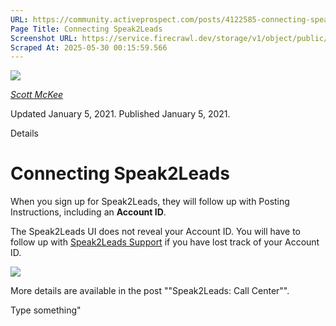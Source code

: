 ```yaml
---
URL: https://community.activeprospect.com/posts/4122585-connecting-speak2leads
Page Title: Connecting Speak2Leads
Screenshot URL: https://service.firecrawl.dev/storage/v1/object/public/media/screenshot-a8b214c4-222a-4f9d-8c2b-bbd3eeceac90.png
Scraped At: 2025-05-30 00:15:59.566
---
```


[![](https://content1.bloomfire.com/avatars/users/1317000/thumb/thumbnail.png?f=1617311121&Expires=1748567735&Signature=DZ9BHPDelbOuTa34oXLLyQS9SAmwJLzY4nPyOzLlqeAQM99gDyVJ60zNi-wGl7MtRFcwGyWEtQcJxmBMl-YW65GEwIl0AraCJZm1vjHDO2C8f0umdMtLuB7yr64ZTHWvec-To2p6R-g3qYTP9IbnNcp9kjP6Cz1ZJyq2xhQL-gNVeaozLQaSiBomVQCSaN2gbxXgD-De94RH3MdQjsnInspNxTgXmP30k9poBMyizLvck-m7eMcHUAUxaQn9H-rrjxcziUq8~HkeYIo4oiahDtVuIKwLs0hPEUBnMbLFQ~-~hu1mFZLFq743xXni0emFgeXuEG-oTP-SbAHle0lubw__&Key-Pair-Id=APKAIDFCFZ2UHE5LPIUA)](https://community.activeprospect.com/memberships/7557680-scott-mckee)

[_Scott McKee_](https://community.activeprospect.com/memberships/7557680-scott-mckee)

Updated January 5, 2021. Published January 5, 2021.

Details

# Connecting Speak2Leads

When you sign up for Speak2Leads, they will follow up with Posting Instructions, including an **Account ID**.

The Speak2Leads UI does not reveal your Account ID. You will have to follow up with [Speak2Leads Support](https://help.speak2leads.com/en/) if you have lost track of your Account ID.

![](https://content2.bloomfire.com/thumbnails/contents/002/445/962/original.png?f=1609889791&Expires=1748567753&Signature=cxfZoXcJ4q0ShnwtfS7ha2WIKCoesTiieCXWeYyQiVF~z~94vTduIpcrWsCnK~RGXgQHIcQS5-5eq5X6IK4gjNFiKTKE6HOIpEvbJb9vv0bXsgsPeVmnvY95Vf6btHFgHzsaT-TpscAoqlQj4DQMTo3ujeqFoTwP7PMXXhZk3bEWhyr6xRpG1wNSwW7urxbUe6XfgWjEE6xnTCPX-jW86efu3hHrgQPH5Eu~wSKJ5V7xlP8yvCkzOS4F9vhLs5i6NglKCxq18lSOVgJumILnEkQnkHXMxnmq3mbddoYSw0Z5OBJ39MVgm7Nwn-iUdRcO5V~zu0WBx6-VR~9nG1o3kg__&Key-Pair-Id=APKAIDFCFZ2UHE5LPIUA)

More details are available in the post ""Speak2Leads: Call Center"".

Type something"

